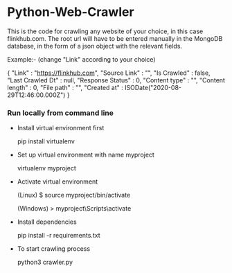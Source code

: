 # Python-Web-Crawler
 
This is the code for crawling any website of your choice, in this case flinkhub.com. 
The root url will have to be entered manually in the MongoDB database, in the form
of a json object with the relevant fields.


Example:- (change "Link" according to your choice)


{
    "Link" : "https://flinkhub.com",
    "Source Link" : "",
    "Is Crawled" : false,
    "Last Crawled Dt" : null,
    "Response Status" : 0,
    "Content type" : "",
    "Content length" : 0,
    "File path" : "",
    "Created at" : ISODate("2020-08-29T12:46:00.000Z")
}


### Run locally from command line


- Install virtual environment first


   pip install virtualenv


- Set up virtual environment with name myproject


   virtualenv myproject


- Activate virtual environment


   (Linux) $ source myproject/bin/activate


   (Windows) > myproject\Scripts\activate


- Install dependencies


   pip install -r requirements.txt



- To start crawling process


    python3 crawler.py
